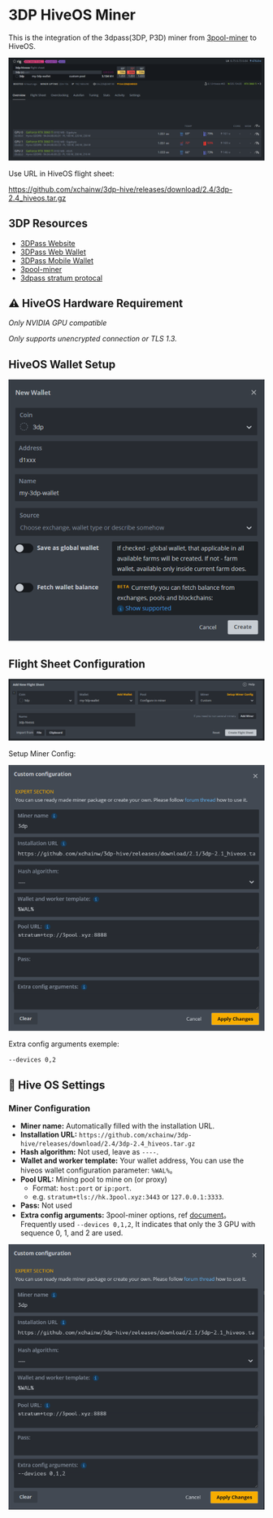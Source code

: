 # 3DP HiveOS Miner
This is the integration of the 3dpass(3DP, P3D) miner from [3pool-miner](https://github.com/3poolxyz/3pool-miner-release) to HiveOS.

![Header](img/Header.png)

Use URL in HiveOS flight sheet:

https://github.com/xchainw/3dp-hive/releases/download/2.4/3dp-2.4_hiveos.tar.gz

## 3DP Resources

- [3DPass Website](https://3dpass.org/)
- [3DPass Web Wallet](https://wallet.3dpass.org/)
- [3DPass Mobile Wallet](https://3dpass.org/mobile-wallet)
- [3pool-miner](https://github.com/3poolxyz/3pool-miner-release)
- [3dpass stratum protocal](https://github.com/3poolxyz/StratumTranslationProxy/blob/main/3dpass-stratum-protocol.md)

## :warning: HiveOS Hardware Requirement
*Only NVIDIA GPU compatible*

*Only supports unencrypted connection or TLS 1.3.*

## HiveOS Wallet Setup

![Wallet Setup](img/HiveOSWalletSetup.png)

## Flight Sheet Configuration
![Flight Sheet 1](img/FlightSheet1.png)

Setup Miner Config:

![Flight Sheet 2](img/FlightSheet2.png)

Extra config arguments exemple:

```
--devices 0,2
```

## :wrench: Hive OS Settings

### Miner Configuration

- **Miner name:** Automatically filled with the installation URL.
- **Installation URL:** `https://github.com/xchainw/3dp-hive/releases/download/2.4/3dp-2.4_hiveos.tar.gz`
- **Hash algorithm:** Not used, leave as `----`.
- **Wallet and worker template:** Your wallet address, You can use the hiveos wallet configuration parameter:  `%WAL%`。
- **Pool URL:** Mining pool to mine on (or proxy)
    - Format: `host:port` or `ip:port`.
    - e.g. `stratum+tls://hk.3pool.xyz:3443` or `127.0.0.1:3333`.
- **Pass:** Not used
- **Extra config arguments:** 3pool-miner options, ref [document](https://github.com/3poolxyz/3pool-miner-release#options)。Frequently used `--devices 0,1,2`, It indicates that only the 3 GPU with sequence 0, 1, and 2 are used.

![Extra config arguments Example](img/FlightSheet3.png)
